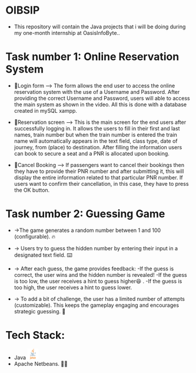 # OIBSIP
* This repository will contain the Java projects that i will be doing during my one-month internship at OasisInfoByte..

# Task number 1: Online Reservation System

* 🔗Login form --> The form allows the end user to access the online reservation system with the use of a Username and Password. After providing the correct Username and Password, users will able to access the main system as shown in the video. All this is done with a database created in mySQL xampp.

* 🔗Reservation screen --> This is the main screen for the end users after successfully logging in. It allows the users to fill in their first and last names, train number but when the train number is entered the train name will automatically appears in the text field, class type, date of journey, from (place) to destination. After filling the information users can book to secure a seat and a PNR is allocated upon booking.

* 🔗Cancel Booking --> If passengers want to cancel their bookings then they have to provide their PNR number and after submitting it, this will display the entire information related to that particular PNR number. If users want to confirm their cancellation, in this case, they have to press the OK button.

# Task number 2: Guessing Game

* ->The game generates a random number between 1 and 100 (configurable). 🔥 

* -> Users try to guess the hidden number by entering their input in a designated text field. ⌨️

* -> After each guess, the game provides feedback:
  -If the guess is correct, the user wins and the hidden number is revealed!
  -If the guess is too low, the user receives a hint to guess higher😆 .
  -If the guess is too high, the user receives a hint to guess lower.

* -> To add a bit of challenge, the user has a limited number of attempts (customizable). This keeps the gameplay engaging and encourages strategic guessing. 👾 

# Tech Stack:
  * Java <img alt="Java" width="30px" src="https://raw.githubusercontent.com/github/explore/80688e429a7d4ef2fca1e82350fe8e3517d3494d/topics/java/java.png" />
  * Apache Netbeans. 👨‍💻 
